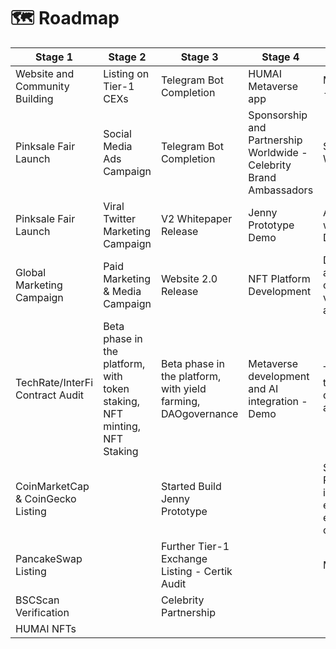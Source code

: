 # 🗺 Roadmap

| Stage 1                           | Stage 2                                                                  | Stage 3                                                       | Stage 4                                                             | Stage 5                                                                    |
| --------------------------------- | ------------------------------------------------------------------------ | ------------------------------------------------------------- | ------------------------------------------------------------------- | -------------------------------------------------------------------------- |
| Website and Community Building    | Listing on Tier-1 CEXs                                                   | Telegram Bot Completion                                       | HUMAI Metaverse app                                                 | Marketplace - Demo                                                         |
| Pinksale Fair Launch              | Social Media Ads Campaign                                                | Telegram Bot Completion                                       | Sponsorship and Partnership Worldwide - Celebrity Brand Ambassadors | $HUMAI Wallet Demo                                                         |
| Pinksale Fair Launch              | Viral Twitter Marketing Campaign                                         | V2 Whitepaper Release                                         | Jenny Prototype Demo                                                | AI integration with Jenny - Demo                                           |
| Global Marketing Campaign         | Paid Marketing & Media Campaign                                          | Website 2.0 Release                                           | NFT Platform Development                                            | Decentralized application, code validation and entry                       |
| TechRate/InterFi Contract Audit   | Beta phase in the platform, with token staking, NFT minting, NFT Staking | Beta phase in the platform, with yield farming, DAOgovernance | Metaverse development and AI integration - Demo                     | Test phase of the decentralized app                                        |
| CoinMarketCap & CoinGecko Listing |                                                                          | Started Build Jenny Prototype                                 |                                                                     | State Partnerships, in order to extend the AI evolution in our daily lives |
| PancakeSwap Listing               |                                                                          | Further Tier-1 Exchange Listing - Certik Audit                |                                                                     | Much more…                                                                 |
| BSCScan Verification              |                                                                          | Celebrity Partnership                                         |                                                                     |                                                                            |
| HUMAI NFTs                        |                                                                          |                                                               |                                                                     |                                                                            |
